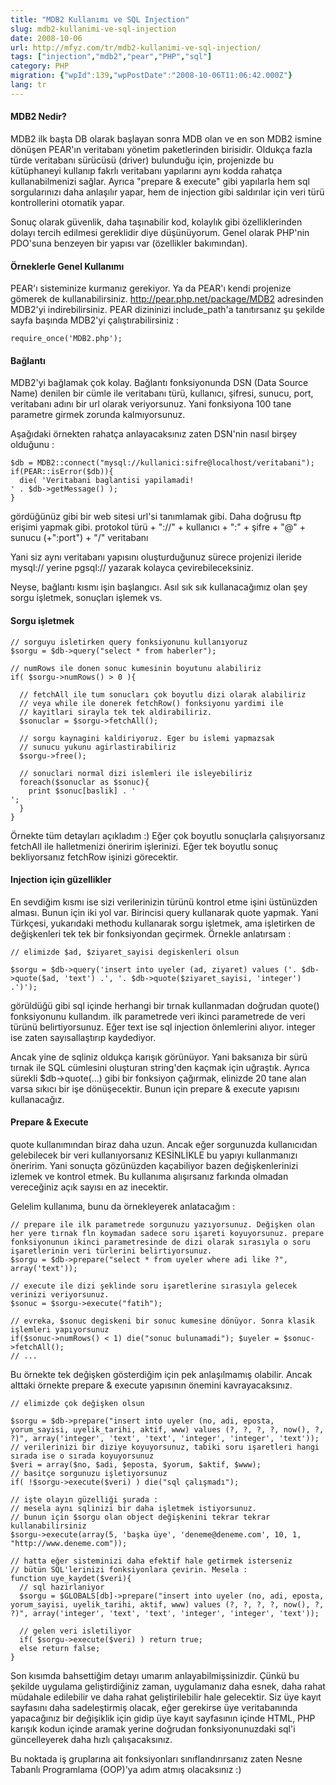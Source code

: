 ```yaml
---
title: "MDB2 Kullanımı ve SQL Injection"
slug: mdb2-kullanimi-ve-sql-injection
date: 2008-10-06
url: http://mfyz.com/tr/mdb2-kullanimi-ve-sql-injection/
tags: ["injection","mdb2","pear","PHP","sql"]
category: PHP
migration: {"wpId":139,"wpPostDate":"2008-10-06T11:06:42.000Z"}
lang: tr
---
```


#### MDB2 Nedir?

MDB2 ilk başta DB olarak başlayan sonra MDB olan ve en son MDB2 ismine dönüşen PEAR'ın veritabanı yönetim paketlerinden birisidir. Oldukça fazla türde veritabanı sürücüsü (driver) bulunduğu için, projenizde bu kütüphaneyi kullanıp fakrlı veritabanı yapılarını aynı kodda rahatça kullanabilmenizi sağlar. Ayrıca "prepare & execute" gibi yapılarla hem sql sorgularınızı daha anlaşılır yapar, hem de injection gibi saldırılar için veri türü kontrollerini otomatik yapar.

Sonuç olarak güvenlik, daha taşınabilir kod, kolaylık gibi özelliklerinden dolayı tercih edilmesi gereklidir diye düşünüyorum. Genel olarak PHP'nin PDO'suna benzeyen bir yapısı var (özellikler bakımından).

#### Örneklerle Genel Kullanımı

PEAR'ı sisteminize kurmanız gerekiyor. Ya da PEAR'ı kendi projenize gömerek de kullanabilirsiniz. http://pear.php.net/package/MDB2 adresinden MDB2'yi indirebilirsiniz. PEAR dizininizi include_path'a tanıtırsanız şu şekilde sayfa başında MDB2'yi çalıştırabilirsiniz :

```
require_once('MDB2.php');
```

#### Bağlantı

MDB2'yi bağlamak çok kolay. Bağlantı fonksiyonunda DSN (Data Source Name) denilen bir cümle ile veritabanı türü, kullanıcı, şifresi, sunucu, port, veritabanı adını bir url olarak veriyorsunuz. Yani fonksiyona 100 tane parametre girmek zorunda kalmıyorsunuz.

Aşağıdaki örnekten rahatça anlayacaksınız zaten DSN'nin nasıl birşey olduğunu :

```
$db = MDB2::connect("mysql://kullanici:sifre@localhost/veritabani");
if(PEAR::isError($db)){
  die( 'Veritabani baglantisi yapilamadi!   
' . $db->getMessage() );
}

```

gördüğünüz gibi bir web sitesi url'si tanımlamak gibi. Daha doğrusu ftp erişimi yapmak gibi. protokol türü + "://" + kullanıcı + ":" + şifre + "@" + sunucu (+":port") + "/" veritabanı

Yani siz aynı veritabanı yapısını oluşturduğunuz sürece projenizi ileride mysql:// yerine pgsql:// yazarak kolayca çevirebileceksiniz.

Neyse, bağlantı kısmı işin başlangıcı. Asıl sık sık kullanacağımız olan şey sorgu işletmek, sonuçları işlemek vs.

#### Sorgu işletmek

```
// sorguyu isletirken query fonksiyonunu kullanıyoruz
$sorgu = $db->query("select * from haberler");

// numRows ile donen sonuc kumesinin boyutunu alabiliriz
if( $sorgu->numRows() > 0 ){

  // fetchAll ile tum sonucları çok boyutlu dizi olarak alabiliriz
  // veya while ile donerek fetchRow() fonksiyonu yardimi ile
  // kayitlari sirayla tek tek aldirabiliriz.
  $sonuclar = $sorgu->fetchAll();

  // sorgu kaynagini kaldiriyoruz. Eger bu islemi yapmazsak
  // sunucu yukunu agirlastirabiliriz
  $sorgu->free();

  // sonuclari normal dizi islemleri ile isleyebiliriz
  foreach($sonuclar as $sonuc){
    print $sonuc[baslik] . '  
';
  }
}

```

Örnekte tüm detayları açıkladım :) Eğer çok boyutlu sonuçlarla çalışıyorsanız fetchAll ile halletmenizi öneririm işlerinizi. Eğer tek boyutlu sonuç bekliyorsanız fetchRow işinizi görecektir.

#### Injection için güzellikler

En sevdiğim kısmı ise sizi verilerinizin türünü kontrol etme işini üstünüzden alması. Bunun için iki yol var. Birincisi query kullanarak quote yapmak. Yani Türkçesi, yukarıdaki methodu kullanarak sorgu işletmek, ama işletirken de değişkenleri tek tek bir fonksiyondan geçirmek. Örnekle anlatırsam :

```
// elimizde $ad, $ziyaret_sayisi degiskenleri olsun

$sorgu = $db->query('insert into uyeler (ad, ziyaret) values ('. $db->quote($ad, 'text') .', '. $db->quote($ziyaret_sayisi, 'integer') .')');

```

görüldüğü gibi sql içinde herhangi bir tırnak kullanmadan doğrudan quote() fonksiyonunu kullandım. ilk parametrede veri ikinci parametrede de veri türünü belirtiyorsunuz. Eğer text ise sql injection önlemlerini alıyor. integer ise zaten sayısallaştırıp kaydediyor.

Ancak yine de sqliniz oldukça karışık görünüyor. Yani baksanıza bir sürü tırnak ile SQL cümlesini oluşturan string'den kaçmak için uğraştık. Ayrıca sürekli $db->quote(...) gibi bir fonksiyon çağırmak, elinizde 20 tane alan varsa sıkıcı bir işe dönüşecektir. Bunun için prepare & execute yapısını kullanacağız.

#### Prepare & Execute

quote kullanımından biraz daha uzun. Ancak eğer sorgunuzda kullanıcıdan gelebilecek bir veri kullanıyorsanız KESİNLİKLE bu yapıyı kullanmanızı öneririm. Yani sonuçta gözünüzden kaçabiliyor bazen değişkenlerinizi izlemek ve kontrol etmek. Bu kullanıma alışırsanız farkında olmadan vereceğiniz açık sayısı en az inecektir.

Gelelim kullanıma, bunu da örnekleyerek anlatacağım :

```
// prepare ile ilk parametrede sorgunuzu yazıyorsunuz. Değişken olan her yere tırnak fln koymadan sadece soru işareti koyuyorsunuz. prepare fonksiyonunun ikinci parametresinde de dizi olarak sırasıyla o soru işaretlerinin veri türlerini belirtiyorsunuz.
$sorgu = $db->prepare("select * from uyeler where adi like ?", array('text'));

// execute ile dizi şeklinde soru işaretlerine sırasıyla gelecek verinizi veriyorsunuz.
$sonuc = $sorgu->execute("fatih");

// evreka, $sonuc degiskeni bir sonuc kumesine dönüyor. Sonra klasik işlemleri yapıyorsunuz
if($sonuc->numRows() < 1) die("sonuc bulunamadi"); $uyeler = $sonuc->fetchAll();
// ...

```

Bu örnekte tek değişken gösterdiğim için pek anlaşılmamış olabilir. Ancak alttaki örnekte prepare & execute yapısının önemini kavrayacaksınız.

```
// elimizde çok değişken olsun

$sorgu = $db->prepare("insert into uyeler (no, adi, eposta, yorum_sayisi, uyelik_tarihi, aktif, www) values (?, ?, ?, ?, now(), ?, ?)", array('integer', 'text', 'text', 'integer', 'integer', 'text'));
// verilerinizi bir diziye koyuyorsunuz, tabiki soru işaretleri hangi sırada ise o sırada koyuyorsunuz
$veri = array($no, $adi, $eposta, $yorum, $aktif, $www);
// basitçe sorgunuzu işletiyorsunuz
if( !$sorgu->execute($veri) ) die("sql çalışmadı");

// işte olayın güzelliği şurada :
// mesela aynı sqlinizi bir daha işletmek istiyorsunuz.
// bunun için $sorgu olan object değişkenini tekrar tekrar kullanabilirsiniz
$sorgu->execute(array(5, 'başka üye', 'deneme@deneme.com', 10, 1, "http://www.deneme.com"));

// hatta eğer sisteminizi daha efektif hale getirmek isterseniz
// bütün SQL'lerinizi fonksiyonlara çevirin. Mesela :
function uye_kaydet($veri){
  // sql hazirlaniyor
  $sorgu = $GLOBALS[db]->prepare("insert into uyeler (no, adi, eposta, yorum_sayisi, uyelik_tarihi, aktif, www) values (?, ?, ?, ?, now(), ?, ?)", array('integer', 'text', 'text', 'integer', 'integer', 'text'));

  // gelen veri isletiliyor
  if( $sorgu->execute($veri) ) return true;
  else return false;
}

```

Son kısımda bahsettiğim detayı umarım anlayabilmişsinizdir. Çünkü bu şekilde uygulama geliştirdiğiniz zaman, uygulamanız daha esnek, daha rahat müdahale edilebilir ve daha rahat geliştirilebilir hale gelecektir. Siz üye kayıt sayfasını daha sadeleştirmiş olacak, eğer gerekirse üye veritabanında yapacağınız bir değişiklik için gidip üye kayıt sayfasının içinde HTML, PHP karışık kodun içinde aramak yerine doğrudan fonksiyonunuzdaki sql'i güncelleyerek daha hızlı çalışacaksınız.

Bu noktada iş gruplarına ait fonksiyonları sınıflandırırsanız zaten Nesne Tabanlı Programlama (OOP)'ya adım atmış olacaksınız :)